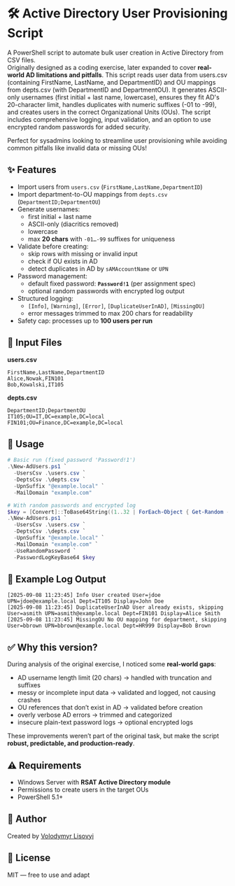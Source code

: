 # 🛠️ Active Directory User Provisioning Script

A PowerShell script to automate bulk user creation in Active Directory from CSV files.  
Originally designed as a coding exercise, later expanded to cover **real-world AD limitations and pitfalls**.
This script reads user data from users.csv (containing FirstName, LastName, and DepartmentID) and OU mappings from depts.csv (with DepartmentID and DepartmentOU). It generates ASCII-only usernames (first initial + last name, lowercase), ensures they fit AD's 20-character limit, handles duplicates with numeric suffixes (-01 to -99), and creates users in the correct Organizational Units (OUs). The script includes comprehensive logging, input validation, and an option to use encrypted random passwords for added security.

Perfect for sysadmins looking to streamline user provisioning while avoiding common pitfalls like invalid data or missing OUs!


## ✨ Features
- Import users from `users.csv` (`FirstName,LastName,DepartmentID`)
- Import department-to-OU mappings from `depts.csv` (`DepartmentID;DepartmentOU`)
- Generate usernames:
  - first initial + last name  
  - ASCII-only (diacritics removed)  
  - lowercase  
  - max **20 chars** with `-01…-99` suffixes for uniqueness
- Validate before creating:
  - skip rows with missing or invalid input  
  - check if OU exists in AD  
  - detect duplicates in AD by `sAMAccountName` or `UPN`
- Password management:
  - default fixed password: **`Password!1`** (per assignment spec)  
  - optional random passwords with encrypted log output
- Structured logging:
  - `[Info]`, `[Warning]`, `[Error]`, `[DuplicateUserInAD]`, `[MissingOU]`  
  - error messages trimmed to max 200 chars for readability
- Safety cap: processes up to **100 users per run**

## 📂 Input Files
**users.csv**
```csv
FirstName,LastName,DepartmentID
Alice,Nowak,FIN101
Bob,Kowalski,IT105
```

**depts.csv**
```csv
DepartmentID;DepartmentOU
IT105;OU=IT,DC=example,DC=local
FIN101;OU=Finance,DC=example,DC=local
```

## 🚀 Usage
```powershell
# Basic run (fixed password 'Password!1')
.\New-AdUsers.ps1 `
  -UsersCsv .\users.csv `
  -DeptsCsv .\depts.csv `
  -UpnSuffix "@example.local" `
  -MailDomain "example.com"

# With random passwords and encrypted log
$key = [Convert]::ToBase64String((1..32 | ForEach-Object { Get-Random -Maximum 256 } | ForEach-Object {[byte]$_}))
.\New-AdUsers.ps1 `
  -UsersCsv .\users.csv `
  -DeptsCsv .\depts.csv `
  -UpnSuffix "@example.local" `
  -MailDomain "example.com" `
  -UseRandomPassword `
  -PasswordLogKeyBase64 $key
```

## 📜 Example Log Output
```
[2025-09-08 11:23:45] Info User created User=jdoe UPN=jdoe@example.local Dept=IT105 Display=John Doe
[2025-09-08 11:23:45] DuplicateUserInAD User already exists, skipping User=asmith UPN=asmith@example.local Dept=FIN101 Display=Alice Smith
[2025-09-08 11:23:45] MissingOU No OU mapping for department, skipping User=bbrown UPN=bbrown@example.local Dept=HR999 Display=Bob Brown
```

## ✅ Why this version?
During analysis of the original exercise, I noticed some **real-world gaps**:
- AD username length limit (20 chars) → handled with truncation and suffixes  
- messy or incomplete input data → validated and logged, not causing crashes  
- OU references that don’t exist in AD → validated before creation  
- overly verbose AD errors → trimmed and categorized  
- insecure plain-text password logs → optional encrypted logs  

These improvements weren’t part of the original task, but make the script **robust, predictable, and production-ready**.

## ⚠️ Requirements
- Windows Server with **RSAT Active Directory module**  
- Permissions to create users in the target OUs  
- PowerShell 5.1+  

## 👤 Author

Created by [Volodymyr Lisovyi](https://www.linkedin.com/in/volodymyr-lisovyi-66447649/)


## 📜 License
MIT — free to use and adapt

